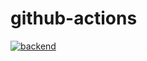 # github-actions

[![backend](https://github.com/AX-nemotos/github-actions/actions/workflows/backend.yml/badge.svg)](https://github.com/AX-nemotos/github-actions/actions/workflows/backend.yml)